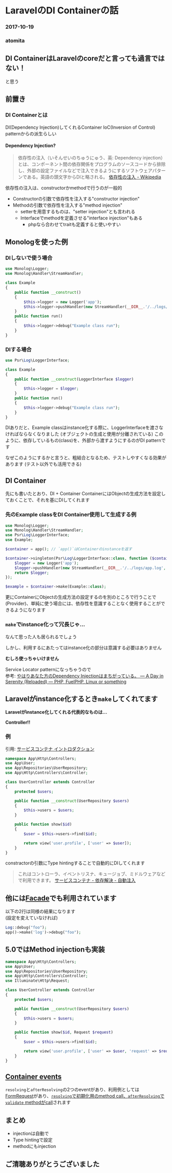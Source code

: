 # LaravelのDI Containerの話

### 2017-10-19

### atomita



## DI ContainerはLaravelのcoreだと言っても過言ではない！  
と思う



## 前置き



### DI Containerとは



DI(Dependency Injection)してくれるContainer
IoC(Inversion of Control) patternからの派生らしい



#### Dependency Injection?



> 依存性の注入（いそんせいのちゅうにゅう、英: Dependency injection）とは、コンポーネント間の依存関係をプログラムのソースコードから排除し、外部の設定ファイルなどで注入できるようにするソフトウェアパターンである。英語の頭文字からDIと略される。
[依存性の注入 - Wikipedia](https://ja.wikipedia.org/wiki/%E4%BE%9D%E5%AD%98%E6%80%A7%E3%81%AE%E6%B3%A8%E5%85%A5)

依存性の注入は、constructorかmethodで行うのが一般的



- Constructorの引数で依存性を注入する"constructor injection"
- Methodの引数で依存性を注入する"method injection"
    - setterを用意するものは、"setter injection"とも言われる
    - Interfaceでmethodを定義させる"interface injection"もある
        - phpなら合わせてtraitも定義すると使いやすい



## Monologを使った例



### DIしないで使う場合



```php
use Monolog\Logger;
use Monolog\Handler\StreamHandler;

class Example
{
    public function __construct()
    {
        $this->logger = new Logger('app');
        $this->logger->pushHandler(new StreamHandler(__DIR__.'/../logs/app.log', Logger::DEBUG));
    }
    public function run()
    {
        $this->logger->debug("Example class run");
    }
}
```



### DIする場合



```php
use Psr\Log\LoggerInterface;

class Example
{
    public function __construct(LoggerInterface $logger)
    {
        $this->logger = $logger;
    }
    public function run()
    {
        $this->logger->debug("Example class run");
    }
}
```



DIありだと、Example classはinstance化する際に、LoggerInterfaceを渡さなければならなくなりました
(オブジェクトの生成と使用が分離されている)
このように、依存しているもの(class)を、外部から渡すようにするのがDI patternです



なぜこのようにするかと言うと、粗結合となるため、テストしやすくなる効果があります
(テスト以外でも活用できる)



## DI Container



先にも書いたとおり、DI + Container
ContainerにはObjectの生成方法を設定しておくことで、それを基にDIしてくれます



### 先のExample classをDI Container使用して生成する例



```php
use Monolog\Logger;
use Monolog\Handler\StreamHandler;
use Psr\Log\LoggerInterface;
use Example;

$container = app(); // `app()`はContainerのinstanceを返す

$container->singleton(Psr\Log\LoggerInterface::class, function ($container) {
    $logger = new Logger('app');
    $logger->pushHandler(new StreamHandler(__DIR__.'/../logs/app.log', Logger::DEBUG));
    return $logger;
});

$example = $container->make(Example::class);
```



更にContainerにObjectの生成方法の設定するのを別のところで行うことで(Provider)、単純に使う場合には、依存性を意識することなく使用することができるようになります



### `make`でinstance化って冗長じゃ...

なんて思った人も居られるでしょう



しかし、利用するにあたってはinstance化の部分は意識する必要はありません



**むしろ使っちゃいけません**  
  
Service Locator patternになっちゃうので  
参考: [やはりあなた方のDependency Injectionはまちがっている。 — A Day in Serenity (Reloaded) — PHP, FuelPHP, Linux or something](http://blog.a-way-out.net/blog/2015/08/31/your-dependency-injection-is-wrong-as-I-expected/)



## Laravelがinstance化するとき`make`してくれてます



**Laravelがinstance化してくれる代表的なものは...**



**Controller!!**



### 例



引用: [サービスコンテナ イントロダクション](https://readouble.com/laravel/5.4/ja/container.html#introduction)

```php
namespace App\Http\Controllers;
use App\User;
use App\Repositories\UserRepository;
use App\Http\Controllers\Controller;

class UserController extends Controller
{
    protected $users;

    public function __construct(UserRepository $users)
    {
        $this->users = $users;
    }

    public function show($id)
    {
        $user = $this->users->find($id);

        return view('user.profile', ['user' => $user]);
    }
}
```



constractorの引数にType hintingすることで自動的にDIしてくれます



> これはコントローラ、イベントリスナ、キュージョブ、ミドルウェアなどで利用できます。
> [サービスコンテナ - 依存解決 - 自動注入](https://readouble.com/laravel/5.4/ja/container.html#automatic-injection)



## 他には[Facade](https://readouble.com/laravel/5.4/ja/facades.html)でも利用されています



以下の2行は同様の結果になります  
(設定を変えていなければ)

```php
Log::debug("foo");
app()->make('log')->debug("foo");
```



## 5.0ではMethod injectionも実装



```php
namespace App\Http\Controllers;
use App\User;
use App\Repositories\UserRepository;
use App\Http\Controllers\Controller;
use Illuminate\Http\Request;

class UserController extends Controller
{
    protected $users;

    public function __construct(UserRepository $users)
    {
        $this->users = $users;
    }

    public function show($id, Request $request)
    {
        $user = $this->users->find($id);

        return view('user.profile', ['user' => $user, 'request' => $request]);
    }
}
```



## [Container events](https://readouble.com/laravel/5.4/ja/container.html#container-events)



`resolving`と`afterResolving`の2つのeventがあり、利用例としては[FormRequest](https://readouble.com/laravel/5.4/ja/validation.html#form-request-validation)があり、[`resolving`で初期化用のmethod call、`afterResolving`で`validate` methodがcall][1]されます



## まとめ



- injectionは自動で
- Type hintingで設定
- methodにもinjection



## ご清聴ありがとうございました

[1]: https://sourcegraph.com/github.com/laravel/framework@3a16d196bd8d2b7761c9b0060a30a3687c3ea201/-/blob/src/Illuminate/Foundation/Providers/FormRequestServiceProvider.php#L28

